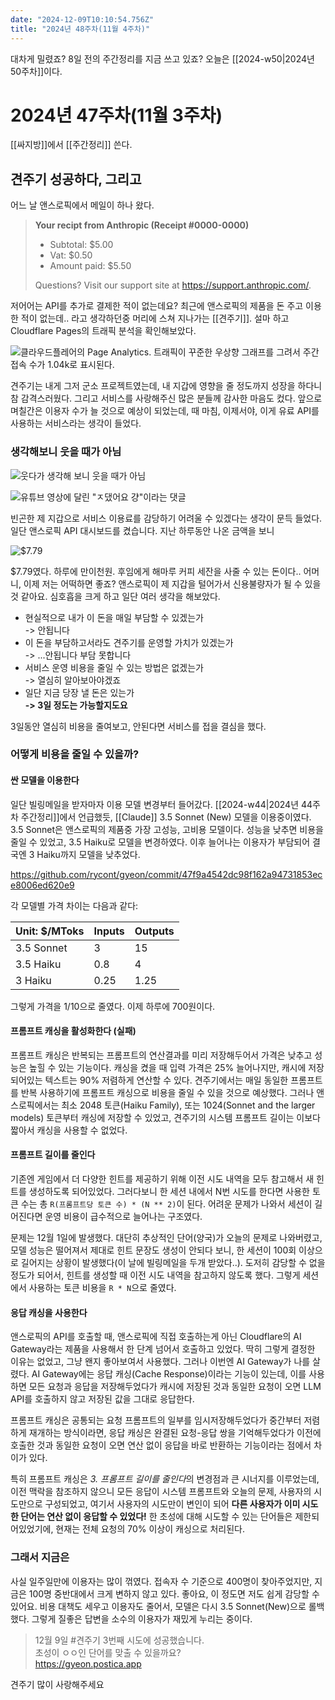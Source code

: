 ```yaml
---
date: "2024-12-09T10:10:54.756Z"
title: "2024년 48주차(11월 4주차)"
---
```


대차게 밀렸죠? 8일 전의 주간정리를 지금 쓰고 있죠? 오늘은 [[2024-w50|2024년 50주차]]이다.

# 2024년 47주차(11월 3주차)

[[싸지방]]에서 [[주간정리]] 쓴다.

## 견주기 성공하다, 그리고

어느 날 앤스로픽에서 메일이 하나 왔다.

> **Your recipt from Anthropic (Receipt #0000-0000)**   
> - Subtotal: $5.00
> - Vat: $0.50
> - Amount paid: $5.50   
> 
> Questions? Visit our support site at https://support.anthropic.com/.

저어어는 API를 추가로 결제한 적이 없는데요? 최근에 앤스로픽의 제품을 돈 주고 이용한 적이 없는데.. 라고 생각하던중 머리에 스쳐 지나가는 [[견주기]]. 설마 하고 Cloudflare Pages의 트래픽 분석을 확인해보았다.

![클라우드플레어의 Page Analytics. 트래픽이 꾸준한 우상향 그래프를 그려서 주간 접속 수가 1.04k로 표시된다.](/images/2024-w48/견주기_클라우드플레어.jpg)

견주기는 내게 그저 군소 프로젝트였는데, 내 지갑에 영향을 줄 정도까지 성장을 하다니 참 감격스러웠다. 그리고 서비스를 사랑해주신 많은 분들께 감사한 마음도 컸다. 앞으로 며칠간은 이용자 수가 늘 것으로 예상이 되었는데, 때 마침, 이제서야, 이게 유료 API를 사용하는 서비스라는 생각이 들었다. 

### 생각해보니 웃을 때가 아님

![웃다가 생각해 보니 웃을 때가 아님](/images/2024-w48/웃다가생각해보니.jpg)

![유튜브 영상에 달린 "ㅈ댔어요 걍"이라는 댓글](/images/2024-w48/ㅈ댔어여.jpg)

빈곤한 제 지갑으로 서비스 이용료를 감당하기 어려울 수 있겠다는 생각이 문득 들었다. 일단 앤스로픽 API 대시보드를 켰습니다. 지난 하루동안 나온 금액을 보니

![$7.79](/images/2024-w48/API비용_30일.jpg)

$7.79였다. 하루에 만이천원. 후임에게 해마루 커피 세잔을 사줄 수 있는 돈이다.. 어머니, 이제 저는 어떡하면 좋죠? 앤스로픽이 제 지갑을 털어가서 신용불량자가 될 수 있을 것 같아요. 심호흡을 크게 하고 일단 여러 생각을 해보았다.

- 현실적으로 내가 이 돈을 매일 부담할 수 있겠는가   
-> 안됩니다
- 이 돈을 부담하고서라도 견주기를 운영할 가치가 있겠는가   
-> ...안됩니다 부담 못합니다
- 서비스 운영 비용을 줄일 수 있는 방법은 없겠는가   
-> 열심히 알아보아야겠죠
- 일단 지금 당장 낼 돈은 있는가   
**-> 3일 정도는 가능할지도요**

3일동안 열심히 비용을 줄여보고, 안된다면 서비스를 접을 결심을 했다.

### 어떻게 비용을 줄일 수 있을까?

#### 싼 모델을 이용한다

일단 빌링메일을 받자마자 이용 모델 변경부터 들어갔다. [[2024-w44|2024년 44주차 주간정리]]에서 언급했듯, [[Claude]] 3.5 Sonnet (New) 모델을 이용중이였다. 3.5 Sonnet은 앤스로픽의 제품중 가장 고성능, 고비용 모델이다. 성능을 낮추면 비용을 줄일 수 있었고, 3.5 Haiku로 모델을 변경하였다. 이후 늘어나는 이용자가 부담되어 결국엔 3 Haiku까지 모델을 낮추었다.

https://github.com/rycont/gyeon/commit/47f9a4542dc98f162a94731853ece8006ed620e9

각 모델별 가격 차이는 다음과 같다:

| Unit: $/MToks | Inputs | Outputs |
|---------------|--------|---------|
| 3.5 Sonnet    | 3      | 15      |
| 3.5 Haiku     | 0.8    | 4       |
| 3 Haiku       | 0.25   | 1.25    |

그렇게 가격을 1/10으로 줄였다. 이제 하루에 700원이다.

#### 프롬프트 캐싱을 활성화한다 (실패)

프롬프트 캐싱은 반복되는 프롬프트의 연산결과를 미리 저장해두어서 가격은 낮추고 성능은 높힐 수 있는 기능이다. 캐싱을 켰을 때 입력 가격은 25% 늘어나지만, 캐시에 저장되어있는 텍스트는 90% 저렴하게 연산할 수 있다. 견주기에서는 매일 동일한 프롬프트를 반복 사용하기에 프롬프트 캐싱으로 비용을 줄일 수 있을 것으로 예상했다. 그러나 앤스로픽에서는 최소 2048 토큰(Haiku Family), 또는 1024(Sonnet and the larger models) 토큰부터 캐싱에 저장할 수 있었고, 견주기의 시스템 프롬프트 길이는 이보다 짧아서 캐싱을 사용할 수 없었다.

#### 프롬프트 길이를 줄인다

기존엔 게임에서 더 다양한 힌트를 제공하기 위해 이전 시도 내역을 모두 참고해서 새 힌트를 생성하도록 되어있었다. 그러다보니 한 세션 내에서 N번 시도를 한다면 사용한 토큰 수는 총 `R(프롬프트당 토큰 수) * (N ** 2)`이 된다. 어려운 문제가 나와서 세션이 길어진다면 운영 비용이 급수적으로 늘어나는 구조였다.

문제는 12월 1일에 발생했다. 대단히 추상적인 단어(양국)가 오늘의 문제로 나와버렸고, 모델 성능은 떨어져서 제대로 힌트 문장도 생성이 안되다 보니, 한 세션이 100회 이상으로 길어지는 상황이 발생했다(이 날에 빌링메일을 두개 받았다..). 도저히 감당할 수 없을 정도가 되어서, 힌트를 생성할 때 이전 시도 내역을 참고하지 않도록 했다. 그렇게 세션에서 사용하는 토큰 비용을 `R * N`으로 줄였다.

#### 응답 캐싱을 사용한다

앤스로픽의 API를 호출할 때, 앤스로픽에 직접 호출하는게 아닌 Cloudflare의 AI Gateway라는 제품을 사용해서 한 단계 넘어서 호출하고 있었다. 딱히 그렇게 결정한 이유는 없었고, 그냥 왠지 좋아보여서 사용했다. 그러나 이번엔 AI Gateway가 나를 살렸다. AI Gateway에는 응답 캐싱(Cache Response)이라는 기능이 있는데, 이를 사용하면 모든 요청과 응답을 저장해두었다가 캐시에 저장된 것과 동일한 요청이 오면 LLM API를 호출하지 않고 저장된 값을 그대로 응답한다.

프롬프트 캐싱은 공통되는 요청 프롬프트의 일부를 임시저장해두었다가 중간부터 저렴하게 재개하는 방식이라면, 응답 캐싱은 완결된 요청-응답 쌍을 기억해두었다가 이전에 호출한 것과 동일한 요청이 오면 연산 없이 응답을 바로 반환하는 기능이라는 점에서 차이가 있다.

특히 프롬프트 캐싱은 *3. 프롬프트 길이를 줄인다*의 변경점과 큰 시너지를 이루었는데, 이전 맥락을 참조하지 않으니 모든 응답이 시스템 프롬프트와 오늘의 문제, 사용자의 시도만으로 구성되었고, 여기서 사용자의 시도만이 변인이 되어 **다른 사용자가 이미 시도한 단어는 연산 없이 응답할 수 있었다!** 한 초성에 대해 시도할 수 있는 단어들은 제한되어있었기에, 현재는 전체 요청의 70% 이상이 캐싱으로 처리된다.

### 그래서 지금은

사실 일주일만에 이용자는 많이 꺾였다. 접속자 수 기준으로 400명이 찾아주었지만, 지금은 100명 중반대에서 크게 변하지 않고 있다. 좋아요, 이 정도면 저도 쉽게 감당할 수 있어요. 비용 대책도 세우고 이용자도 줄어서, 모델은 다시 3.5 Sonnet(New)으로 롤백했다. 그렇게 질좋은 답변을 소수의 이용자가 재밌게 누리는 중이다.

> 12월 9일 #견주기 3번째 시도에 성공했습니다.   
> 초성이 ㅇㅇ인 단어를 맞출 수 있을까요?   
> https://gyeon.postica.app

견주기 많이 사랑해주세요